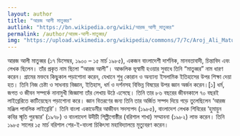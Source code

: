 ```yaml
---
layout: author
title: "আরজ আলী মাতুব্বর"
autlink: "https://bn.wikipedia.org/wiki/আরজ_আলী_মাতুব্বর"
permalink: /author/আরজ-আলী-মাতুব্বর/
img: "https://upload.wikimedia.org/wikipedia/commons/7/7c/Aroj_Ali_Matubbar_by_Rahat.jpg"
---
```

আরজ আলী মাতুব্বর (১৭ ডিসেম্বর, ১৯০০ – ১৫ মার্চ ১৯৮৫), একজন বাংলাদেশী দার্শনিক, মানবতাবাদী, চিন্তাবিদ এবং লেখক ছিলেন। তাঁর প্রকৃত নাম ছিলো “আরজ আলী”। আঞ্চলিক ভূস্বামী হওয়ার সুবাধে তিনি “মাতুব্বর” নাম ধারণ করেন। গ্রামের মক্তবে কিছুকাল পড়াশোনা করেন, যেখানে শুধু কোরান ও অন্যান্য ইসলামিক ইতিহাসের উপর শিক্ষা দেয়া হত। তিনি নিজ চেষ্টা ও সাধনায় বিজ্ঞান, ইতিহাস, ধর্ম ও দর্শনসহ বিভিন্ন বিষয়ের উপর জ্ঞান অর্জন করেন।[১] ধর্ম, জগত ও জীবন সম্পর্কে নানামুখী জিজ্ঞাসা তাঁর লেখায় উঠে এসেছে। তিনি তার ৮৬ বছরের জীবনকালে ৭০ বছরই লাইব্রেরিতে কাটিয়েছেন পড়াশোনা করে। জ্ঞান বিতরণের জন্য তিনি তার অর্জিত সম্পদ দিয়ে গড়ে তুলেছিলেন ‘আরজ মঞ্জিল পাবলিক লাইব্রেরি’। তিনি বাংলা একাডেমীর আজীবন সদস্যপদ (১৯৮৫), বাংলাদেশ লেখক শিবিরের ‘হুমায়ুন কবির স্মৃতি পুরস্কার’ (১৯৭৮) ও বাংলাদেশ উদীচী শিল্পীগোষ্ঠীর (বরিশাল শাখা) সম্মাননা (১৯৮২) লাভ করেন। তিনি ১৯৮৫ সালের ১৫ মার্চ বরিশাল শের-ই-বাংলা চিকিৎসা মহাবিদ্যালয়ে মৃত্যুবরণ করেন।